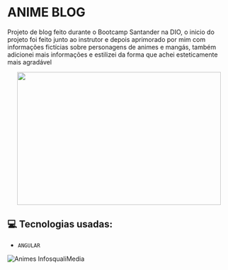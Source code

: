 # ANIME BLOG
Projeto de blog feito durante o Bootcamp Santander na DIO, o inicio do projeto foi feito junto ao instrutor e depois aprimorado por mim com informações fictícias sobre personagens de animes e mangás, também adicionei mais informações e estilizei da forma que achei esteticamente mais agradável

<p align="center">
<img width="460" height="300" src="https://github.com/verofreitt/angular-blog/assets/113372101/1be47bd7-46cf-4903-bfa2-0c095a18dfe3">
</p>

## :computer: Tecnologias usadas:

- `ANGULAR`



![Animes InfosqualiMedia](https://github.com/verofreitt/angular-blog/assets/113372101/c71a282d-71ca-4940-b086-79a023c4c4d3)
